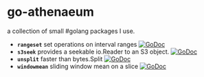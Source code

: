 go-athenaeum
============

a collection of small #golang packages I use.

+ **`rangeset`** set operations on interval ranges [![GoDoc](https://godoc.org/github.com/brentp/go-athenaeum/rangeset?status.png)](https://godoc.org/github.com/brentp/go-athenaeum/rangeset)
+ **`s3seek`** provides a seekable io.Reader to an S3 object. [![GoDoc](https://godoc.org/github.com/brentp/go-athenaeum/s3seek?status.png)](https://godoc.org/github.com/brentp/go-athenaeum/s3seek)
+ **`unsplit`** faster than bytes.Split [![GoDoc](https://godoc.org/github.com/brentp/go-athenaeum/unsplit?status.png)](https://godoc.org/github.com/brentp/go-athenaeum/unsplit)
+ **`windowmean`** sliding window mean on a slice [![GoDoc](https://godoc.org/github.com/brentp/windowmean?status.png)](https://godoc.org/github.com/brentp/windowmean)
